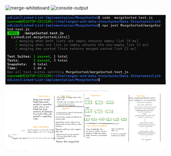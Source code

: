 ![merge-whiteboard](../docs/merge-whiteboard.png)
![console-output](../docs/console-output.png)

![merge-whiteboard-main](https://github.com/TasneemALMAHROUQ/challenges-and-data-structures/blob/main/Data%20Structures/LinkedList/Linked-List-Implementation/docs/mergeSorted-test.png)

![console-output-main](https://github.com/TasneemALMAHROUQ/challenges-and-data-structures/blob/main/Data%20Structures/LinkedList/Linked-List-Implementation/docs/WhiteboardMaege.png)
